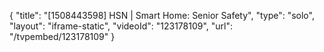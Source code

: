 {
    "title": "[1508443598] HSN | Smart Home: Senior Safety",
    "type": "solo",
    "layout": "iframe-static",
    "videoId": "123178109",
    "url": "\/tvpembed\/123178109"
}